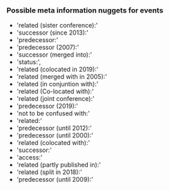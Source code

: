 ### Possible meta information nuggets for events

- 'related (sister conference):'
- 'successor (since 2013):'
- 'predecessor:'
- 'predecessor (2007):'
- 'successor (merged into):'
- 'status:',
- 'related (colocated in 2019):'
- 'related (merged with in 2005):'
- 'related (in conjuntion with):'
- 'related (Co-located with):'
- 'related (joint conference):'
- 'predecessor (2019):'
- 'not to be confused with:'
- 'related:'
- 'predecessor (until 2012):'
- 'predecessor (until 2000):'
- 'related (colocated with):'
- 'successor:'
- 'access:'
- 'related (partly published in):'
- 'related (split in 2018):'
- 'predecessor (until 2009):'